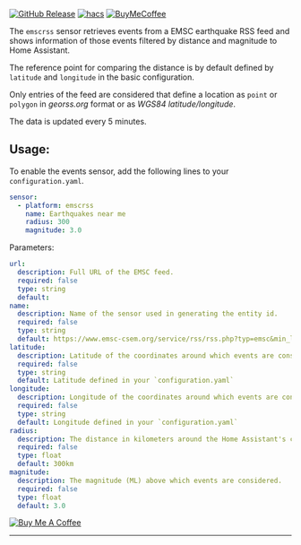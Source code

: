 [![GitHub Release][releases-shield]][releases]
[![hacs][hacsbadge]][hacs]
[![BuyMeCoffee][buymecoffeebadge]][buymecoffee]

The `emscrss` sensor retrieves events from a EMSC earthquake RSS feed and shows information of those events filtered by distance and magnitude to Home Assistant.

The reference point for comparing the distance is by default defined by `latitude` and `longitude` in the basic configuration.

Only entries of the feed are considered that define a location as `point` or `polygon` in *georss.org* format or as *WGS84 latitude/longitude*.

The data is updated every 5 minutes.

## Usage:
To enable the events sensor, add the following lines to your `configuration.yaml`.

```yaml
sensor:
  - platform: emscrss
    name: Earthquakes near me
    radius: 300
    magnitude: 3.0
```

Parameters:
```yaml
url:
  description: Full URL of the EMSC feed.
  required: false
  type: string
  default:
name:
  description: Name of the sensor used in generating the entity id.
  required: false
  type: string
  default: https://www.emsc-csem.org/service/rss/rss.php?typ=emsc&min_lat=10&min_long=-30&max_long=65
latitude:
  description: Latitude of the coordinates around which events are considered.
  required: false
  type: string
  default: Latitude defined in your `configuration.yaml`
longitude:
  description: Longitude of the coordinates around which events are considered.
  required: false
  type: string
  default: Longitude defined in your `configuration.yaml`
radius:
  description: The distance in kilometers around the Home Assistant's coordinates in which events are considered.
  required: false
  type: float
  default: 300km
magnitude:
  description: The magnitude (ML) above which events are considered.
  required: false
  type: float
  default: 3.0
```

<!---->

<a href="https://www.buymeacoffee.com/msekoranja" target="_blank"><img src="https://www.buymeacoffee.com/assets/img/custom_images/black_img.png" alt="Buy Me A Coffee" style="height: auto !important;width: auto !important;" ></a><br>

***

[emscrss]: https://github.com/msekoranja/emsc-hacs-repository
[buymecoffee]: https://www.buymeacoffee.com/msekoranja
[buymecoffeebadge]: https://img.shields.io/badge/buy%20me%20a%20coffee-donate-yellow.svg?style=for-the-badge
[hacs]: https://hacs.xyz
[hacsbadge]: https://img.shields.io/badge/HACS-Custom-orange.svg?style=for-the-badge
[releases-shield]: https://img.shields.io/github/release/cmsekoranja/emsc-hacs-repository.svg?style=for-the-badge
[releases]: https://github.com/msekoranja/emsc-hacs-repository/releases
[user_profile]: https://github.com/msekoranja
